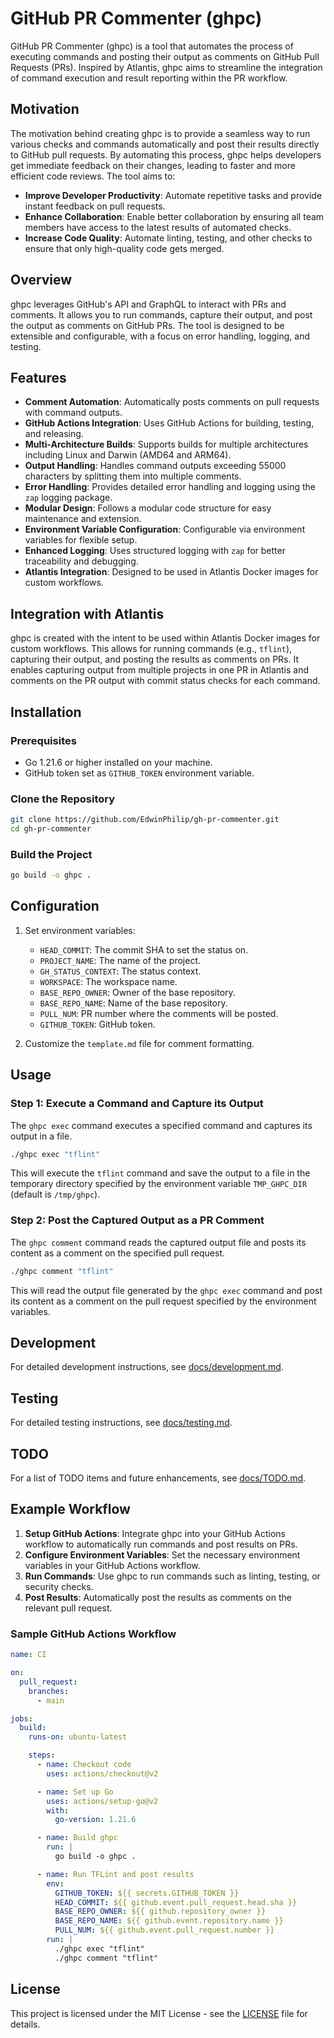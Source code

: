 # GitHub PR Commenter (ghpc)

GitHub PR Commenter (ghpc) is a tool that automates the process of executing commands and posting their output as comments on GitHub Pull Requests (PRs). Inspired by Atlantis, ghpc aims to streamline the integration of command execution and result reporting within the PR workflow.

## Motivation

The motivation behind creating ghpc is to provide a seamless way to run various checks and commands automatically and post their results directly to GitHub pull requests. By automating this process, ghpc helps developers get immediate feedback on their changes, leading to faster and more efficient code reviews. The tool aims to:

- **Improve Developer Productivity**: Automate repetitive tasks and provide instant feedback on pull requests.
- **Enhance Collaboration**: Enable better collaboration by ensuring all team members have access to the latest results of automated checks.
- **Increase Code Quality**: Automate linting, testing, and other checks to ensure that only high-quality code gets merged.

## Overview

ghpc leverages GitHub's API and GraphQL to interact with PRs and comments. It allows you to run commands, capture their output, and post the output as comments on GitHub PRs. The tool is designed to be extensible and configurable, with a focus on error handling, logging, and testing.

## Features

- **Comment Automation**: Automatically posts comments on pull requests with command outputs.
- **GitHub Actions Integration**: Uses GitHub Actions for building, testing, and releasing.
- **Multi-Architecture Builds**: Supports builds for multiple architectures including Linux and Darwin (AMD64 and ARM64).
- **Output Handling**: Handles command outputs exceeding 55000 characters by splitting them into multiple comments.
- **Error Handling**: Provides detailed error handling and logging using the `zap` logging package.
- **Modular Design**: Follows a modular code structure for easy maintenance and extension.
- **Environment Variable Configuration**: Configurable via environment variables for flexible setup.
- **Enhanced Logging**: Uses structured logging with `zap` for better traceability and debugging.
- **Atlantis Integration**: Designed to be used in Atlantis Docker images for custom workflows.

## Integration with Atlantis

ghpc is created with the intent to be used within Atlantis Docker images for custom workflows. This allows for running commands (e.g., `tflint`), capturing their output, and posting the results as comments on PRs. It enables capturing output from multiple projects in one PR in Atlantis and comments on the PR output with commit status checks for each command.

## Installation

### Prerequisites

- Go 1.21.6 or higher installed on your machine.
- GitHub token set as `GITHUB_TOKEN` environment variable.

### Clone the Repository

```bash
git clone https://github.com/EdwinPhilip/gh-pr-commenter.git
cd gh-pr-commenter
```

### Build the Project

```bash
go build -o ghpc .
```

## Configuration

1. Set environment variables:
   - `HEAD_COMMIT`: The commit SHA to set the status on.
   - `PROJECT_NAME`: The name of the project.
   - `GH_STATUS_CONTEXT`: The status context.
   - `WORKSPACE`: The workspace name.
   - `BASE_REPO_OWNER`: Owner of the base repository.
   - `BASE_REPO_NAME`: Name of the base repository.
   - `PULL_NUM`: PR number where the comments will be posted.
   - `GITHUB_TOKEN`: GitHub token.

2. Customize the `template.md` file for comment formatting.

## Usage

### Step 1: Execute a Command and Capture its Output

The `ghpc exec` command executes a specified command and captures its output in a file.

```bash
./ghpc exec "tflint"
```

This will execute the `tflint` command and save the output to a file in the temporary directory specified by the environment variable `TMP_GHPC_DIR` (default is `/tmp/ghpc`).

### Step 2: Post the Captured Output as a PR Comment

The `ghpc comment` command reads the captured output file and posts its content as a comment on the specified pull request.

```bash
./ghpc comment "tflint"
```

This will read the output file generated by the `ghpc exec` command and post its content as a comment on the pull request specified by the environment variables.

## Development

For detailed development instructions, see [docs/development.md](docs/development.md).

## Testing

For detailed testing instructions, see [docs/testing.md](docs/testing.md).

## TODO

For a list of TODO items and future enhancements, see [docs/TODO.md](docs/TODO.md).

## Example Workflow

1. **Setup GitHub Actions**: Integrate ghpc into your GitHub Actions workflow to automatically run commands and post results on PRs.
2. **Configure Environment Variables**: Set the necessary environment variables in your GitHub Actions workflow.
3. **Run Commands**: Use ghpc to run commands such as linting, testing, or security checks.
4. **Post Results**: Automatically post the results as comments on the relevant pull request.

### Sample GitHub Actions Workflow

```yaml
name: CI

on:
  pull_request:
    branches:
      - main

jobs:
  build:
    runs-on: ubuntu-latest

    steps:
      - name: Checkout code
        uses: actions/checkout@v2

      - name: Set up Go
        uses: actions/setup-go@v2
        with:
          go-version: 1.21.6

      - name: Build ghpc
        run: |
          go build -o ghpc .

      - name: Run TFLint and post results
        env:
          GITHUB_TOKEN: ${{ secrets.GITHUB_TOKEN }}
          HEAD_COMMIT: ${{ github.event.pull_request.head.sha }}
          BASE_REPO_OWNER: ${{ github.repository_owner }}
          BASE_REPO_NAME: ${{ github.event.repository.name }}
          PULL_NUM: ${{ github.event.pull_request.number }}
        run: |
          ./ghpc exec "tflint"
          ./ghpc comment "tflint"
```

## License

This project is licensed under the MIT License - see the [LICENSE](LICENSE) file for details.
